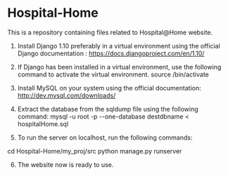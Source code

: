 # Hospital-Home
This is a repository containing files related to Hospital@Home website.


1. Install Django 1.10 preferably in a virtual environment using the official Django documentation : https://docs.djangoproject.com/en/1.10/

2. If Django has been installed in a virtual environment, use the following command to activate the virtual environment.
                source <myvirtualenv>/bin/activate	

3. Install MySQL on your system using the official documentation: 
http://dev.mysql.com/downloads/

4. Extract the database from the sqldump file using the following command:
     mysql -u root -p --one-database destdbname < hospitalHome.sql


5. To run the server on localhost, run the following commands: 

  cd Hospital-Home/my_proj/src 
  python manage.py runserver

6. The website now is ready to use.
